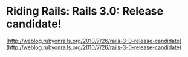<!--
id: 863017317
link: http://tumblr.atmos.org/post/863017317/riding-rails-rails-3-0-release-candidate
slug: riding-rails-rails-3-0-release-candidate
date: Mon Jul 26 2010 15:00:51 GMT-0700 (PDT)
publish: 2010-07-026
tags: 
title: Riding Rails: Rails 3.0: Release candidate!
-->


Riding Rails: Rails 3.0: Release candidate!
===========================================

[http://weblog.rubyonrails.org/2010/7/26/rails-3-0-release-candidate](http://weblog.rubyonrails.org/2010/7/26/rails-3-0-release-candidate)

